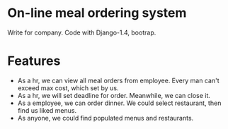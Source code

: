 # On-line meal ordering system
Write for company. Code with Django-1.4, bootrap.

# Features
- As a hr, we can view all meal orders from employee. Every man can't exceed max cost, which set by us.
- As a hr, we will set deadline for order. Meanwhile, we can close it.
- As a employee, we can order dinner. We could select restaurant, then find us liked menus. 
- As anyone, we could find populated menus and restaurants.